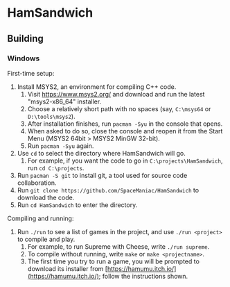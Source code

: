 # HamSandwich

## Building

### Windows

First-time setup:

1. Install MSYS2, an environment for compiling C++ code.
    1. Visit https://www.msys2.org/ and download and run the latest "msys2-x86_64" installer.
    2. Choose a relatively short path with no spaces (say, `C:\msys64` or `D:\tools\msys2`).
    3. After installation finishes, run `pacman -Syu` in the console that opens.
    4. When asked to do so, close the console and reopen it from the Start Menu (MSYS2 64bit > MSYS2 MinGW 32-bit).
    5. Run `pacman -Syu` again.
2. Use `cd` to select the directory where HamSandwich will go.
    1. For example, if you want the code to go in `C:\projects\HamSandwich`, run `cd C:\projects`.
3. Run `pacman -S git` to install git, a tool used for source code collaboration.
4. Run `git clone https://github.com/SpaceManiac/HamSandwich` to download the code.
5. Run `cd HamSandwich` to enter the directory.

Compiling and running:

1. Run `./run` to see a list of games in the project, and use `./run <project>` to compile and play.
    1. For example, to run Supreme with Cheese, write `./run supreme`.
    2. To compile without running, write `make` or `make <projectname>`.
    3. The first time you try to run a game, you will be prompted to download
        its installer from [https://hamumu.itch.io/](https://hamumu.itch.io/);
        follow the instructions shown.

